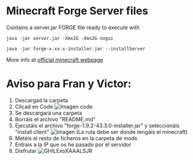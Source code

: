 # Minecraft Forge Server files 
Contains a server.jar FORGE file ready to execute with
~~~
java -jar server.jar -Xmx2G -Xms2G nogui
~~~

~~~
java -jar forge-x.xx.x-installer.jar --installServer
~~~
More info at [official minecraft webpage](https://www.minecraft.net/download/server)


# Aviso para Fran y Victor:
1. Descargad la carpeta
2. Clicad en Code
  ![Imagen code](https://github.com/alesvt/minecraft/assets/99147569/565cfdd9-0235-4ba5-87df-1b4e2a3cfd2d)
3. Se descargará una carpeta
4. Borráis el archivo "README.md"
5. Ejecutáis el archivo "forge-1.9.2-43.3.0-installer.jar" y seleccionáis "install client"
   ![imagen](https://github.com/alesvt/minecraft/assets/99147569/f8c79503-990e-4fb8-b6be-cb15d17fbab6)
   (La ruta debe ser donde tengáis el minecraft)
7. Metéis el resto de ficheros en la carpeta de mods
8. Entrais a la IP que os he pasado por el servidor
9. Disfrutar
  ![GHILExoXAAALSJR](https://github.com/alesvt/minecraft/assets/99147569/d1cc8014-ea6b-43c8-8197-e99ba901d85a)

